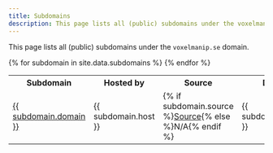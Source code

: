 ```yaml
---
title: Subdomains
description: This page lists all (public) subdomains under the voxelmanip.se domain.
---
```


This page lists all (public) subdomains under the `voxelmanip.se` domain.

<table>
	<tr><th>Subdomain</th><th>Hosted by</th><th>Source</th><th>Description</th></tr>
	{% for subdomain in site.data.subdomains %}
		<tr>
			<td><a href="https://{{ subdomain.domain }}{% if subdomain.domain != "@" %}.{% endif %}voxelmanip.se/">{{ subdomain.domain }}</a></td>
			<td>{{ subdomain.host }}</td>
			<td>{% if subdomain.source %}<a href="{{ subdomain.source }}">Source</a>{% else %}N/A{% endif %}</td>
			<td>{{ subdomain.description }}</td>
		</tr>
	{% endfor %}
</table>
